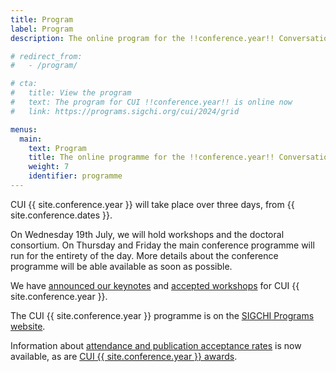 ```yaml
---
title: Program
label: Program
description: The online program for the !!conference.year!! Conversational User Interfaces conference.

# redirect_from:
#   - /program/

# cta:
#   title: View the program
#   text: The program for CUI !!conference.year!! is online now
#   link: https://programs.sigchi.org/cui/2024/grid

menus:
  main:
    text: Program
    title: The online programme for the !!conference.year!! Conversational User Interfaces conference
    weight: 7
    identifier: programme
---
```


<p>
  CUI {{ site.conference.year }} will take place over three days, from {{ site.conference.dates }}.
</p>

<p>
  On Wednesday 19th July, we will hold workshops and the doctoral consortium. On Thursday and Friday the main conference programme will run for the entirety of the day. More details about the conference programme will be able available as soon as possible.
</p>

<p>
  We have <a href="{{ "/programme/keynotes/" | relative_url }}" title="CUI {{ site.conference.year }} keynote information">announced our keynotes</a> and <a href="{{ "/programme/workshops" | relative_url }}" title="Workshops at CUI {{ site.conference.year }}">accepted workshops</a> for CUI {{ site.conference.year }}.
</p>

<p>
  The CUI {{ site.conference.year }} programme is on the <a href="https://programs.sigchi.org/cui/2024" title="CUI {{ site.conference.year }} programme">SIGCHI Programs website</a>. <!-- and the proceedings can be downloaded from the <a href="{{ "/programme/proceedings/" | relative_url }}" title="CUI {{ site.conference.year }} proceedings">ACM Digital Library</a>. -->
</p>

<p>
  Information about <a href="{{ "/programme/statistics/" | relative_url }}" title="CUI {{ site.conference.year }} statistics">attendance and publication acceptance rates</a> is now available, as are <a href="{{ "/programme/awards/" | relative_url }}" title="CUI {{ site.conference.year }} awards">CUI {{ site.conference.year }} awards</a>.
</p>
